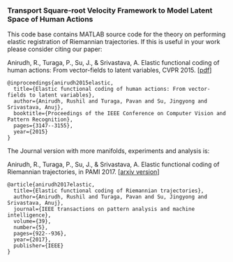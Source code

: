 ### Transport Square-root Velocity Framework to Model Latent Space of Human Actions
This code base contains MATLAB source code for the theory on performing elastic registration of Riemannian trajectories. If this is useful in your work please consider citing our paper:

Anirudh, R., Turaga, P., Su, J., & Srivastava, A. Elastic functional coding of human actions: From vector-fields to latent variables, CVPR 2015. [[pdf](https://www.cv-foundation.org/openaccess/content_cvpr_2015/papers/Anirudh_Elastic_Functional_Coding_2015_CVPR_paper.pdf)]

```
@inproceedings{anirudh2015elastic,
  title={Elastic functional coding of human actions: From vector-fields to latent variables},
  author={Anirudh, Rushil and Turaga, Pavan and Su, Jingyong and Srivastava, Anuj},
  booktitle={Proceedings of the IEEE Conference on Computer Vision and Pattern Recognition},
  pages={3147--3155},
  year={2015}
}
```

The Journal version with more manifolds, experiments and analysis is:

Anirudh, R., Turaga, P., Su, J., & Srivastava, A. Elastic functional coding of Riemannian trajectories, in PAMI 2017. 
[[arxiv version](https://arxiv.org/abs/1603.02200)]

```
@article{anirudh2017elastic,
  title={Elastic functional coding of Riemannian trajectories},
  author={Anirudh, Rushil and Turaga, Pavan and Su, Jingyong and Srivastava, Anuj},
  journal={IEEE transactions on pattern analysis and machine intelligence},
  volume={39},
  number={5},
  pages={922--936},
  year={2017},
  publisher={IEEE}
}
```

